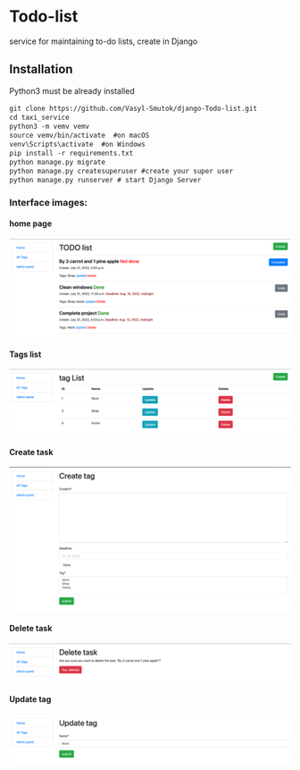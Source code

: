 # Todo-list

service for maintaining to-do lists, create in Django


## Installation

Python3 must be already installed

```shell
git clone https://github.com/Vasyl-Smutok/django-Todo-list.git
cd taxi_service
python3 -m vemv vemv
source vemv/bin/activate  #on macOS
venv\Scripts\activate  #on Windows 
pip install -r requirements.txt  
python manage.py migrate 
python manage.py createsuperuser #create your super user
python manage.py runserver # start Django Server
```

### Interface images:


#### home page
![Website interface](interface_images/home_page.png)

#### Tags list
![Website interface](interface_images/tags_list.png)

#### Create task
![Website interface](interface_images/create_task.png)

#### Delete task
![Website interface](interface_images/delete_task.png)

#### Update tag
![Website interface](interface_images/update_tag.png)